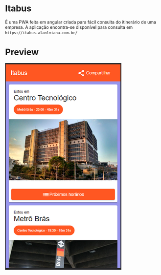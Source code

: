 # Itabus

É uma PWA feita em angular criada para fácil consulta do itinerário de uma empresa.
A aplicação encontra-se disponível para consulta em `https://itabus.alanlviana.com.br/`

# Preview
![Preview da aplicação](https://github.com/alanlviana/itabus/blob/master/docs/preview.png?raw=true)